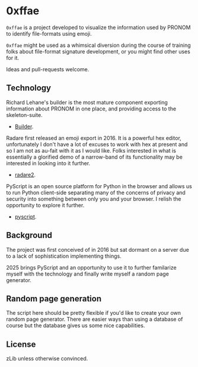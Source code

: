 # 0xffae

`0xffae` is a project developed to visualize the information used by PRONOM to
identify file-formats using emoji.

`0xffae` might be used as a whimsical diversion during the course of training
folks about file-format signature development, or you might find other uses
for it.

Ideas and pull-requests welcome.

## Technology

Richard Lehane's builder is the most mature component exporting
information about PRONOM in one place, and providing access to the
skeleton-suite.

* [Builder][builder-1].

Radare first released an emoji export in 2016. It is a powerful hex editor,
unfortunately I don't have a lot of excuses to work with hex at present and
so I am not as au-fait with it as I would like. Folks interested in what is
essentially a glorified demo of a narrow-band of its functionality may be
interested in looking into it further.

* [radare2][radare-1].

PyScript is an open source platform for Python in the browser and allows us
to run Python client-side separating many of the concerns of privacy and
security into something between only you and your browser. I relish the
opportunity to explore it further.

* [pyscript][pyscript-1].

[pyscript-1]: https://pyscript.net/
[builder-1]: https://github.com/richardlehane/builder
[radare-1]: https://rada.re/n/

## Background

The project was first conceived of in 2016 but sat dormant on a server due to
a lack of sophistication implementing things.

2025 brings PyScript and an opportunity to use it to further familarize myself
with the technology and finally write myself a random page generator.

## Random page generation

The script here should be pretty flexible if you'd like to create your own
random page generator. There are easier ways than using a database of course
but the database gives us some nice capabilities.

## License

zLib unless otherwise convinced.
